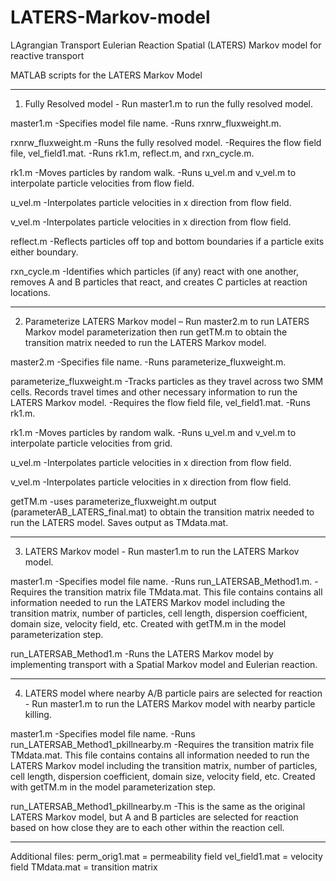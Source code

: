 # LATERS-Markov-model
LAgrangian Transport Eulerian Reaction Spatial (LATERS) Markov model for reactive transport

MATLAB scripts for the LATERS Markov Model
_________________________________________________________________________________________________

1. Fully Resolved model - Run master1.m to run the fully resolved model.

master1.m
-Specifies model file name.
-Runs rxnrw_fluxweight.m.

rxnrw_fluxweight.m
-Runs the fully resolved model. 
-Requires the flow field file, vel_field1.mat.
-Runs rk1.m, reflect.m, and rxn_cycle.m.

rk1.m
-Moves particles by random walk.
-Runs u_vel.m and v_vel.m to interpolate particle velocities from flow field.

u_vel.m
-Interpolates particle velocities in x direction from flow field.

v_vel.m
-Interpolates particle velocities in x direction from flow field.

reflect.m
-Reflects particles off top and bottom boundaries if a particle exits either boundary. 

rxn_cycle.m
-Identifies which particles (if any) react with one another, removes A and B particles that react, and creates C particles at reaction locations.

_________________________________________________________________________________________________

2. Parameterize LATERS Markov model – Run master2.m to run LATERS Markov model parameterization then run getTM.m to obtain the transition matrix needed to run the LATERS Markov model.

master2.m
-Specifies file name.
-Runs parameterize_fluxweight.m.

parameterize_fluxweight.m
-Tracks particles as they travel across two SMM cells. Records travel times and other necessary information to run the LATERS Markov model.
-Requires the flow field file, vel_field1.mat. 
-Runs rk1.m.

rk1.m
-Moves particles by random walk.
-Runs u_vel.m and v_vel.m to interpolate particle velocities from grid.

u_vel.m
-Interpolates particle velocities in x direction from flow field.

v_vel.m
-Interpolates particle velocities in x direction from flow field.

getTM.m
-uses parameterize_fluxweight.m output (parameterAB_LATERS_final.mat) to obtain the transition matrix needed to run the LATERS model. Saves output as TMdata.mat.

_________________________________________________________________________________________________

3. LATERS Markov model - Run master1.m to run the LATERS Markov model.

master1.m
-Specifies model file name.
-Runs run_LATERSAB_Method1.m.
-Requires the transition matrix file TMdata.mat. This file contains contains all information needed to run the LATERS Markov model including the transition matrix, number of particles, cell length, dispersion coefficient, domain size, velocity field, etc. Created with getTM.m in the model parameterization step.

run_LATERSAB_Method1.m
-Runs the LATERS Markov model by implementing transport with a Spatial Markov model and Eulerian reaction.
_________________________________________________________________________________________________

4. LATERS model where nearby A/B particle pairs are selected for reaction - Run master1.m to run the LATERS Markov model with nearby particle killing.

master1.m
-Specifies model file name.
-Runs run_LATERSAB_Method1_pkillnearby.m
-Requires the transition matrix file TMdata.mat. This file contains contains all information needed to run the LATERS Markov model including the transition matrix, number of particles, cell length, dispersion coefficient, domain size, velocity field, etc. Created with getTM.m in the model parameterization step.

run_LATERSAB_Method1_pkillnearby.m
-This is the same as the original LATERS Markov model, but A and B particles are selected for reaction based on how close they are to each other within the reaction cell. 

_________________________________________________________________________________________________

Additional files:
perm_orig1.mat = permeability field
vel_field1.mat = velocity field
TMdata.mat = transition matrix

